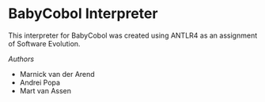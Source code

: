 # BabyCobol Interpreter
This interpreter for BabyCobol was created using ANTLR4 as an assignment of Software Evolution. 

*Authors*
- Marnick van der Arend
- Andrei Popa
- Mart van Assen


